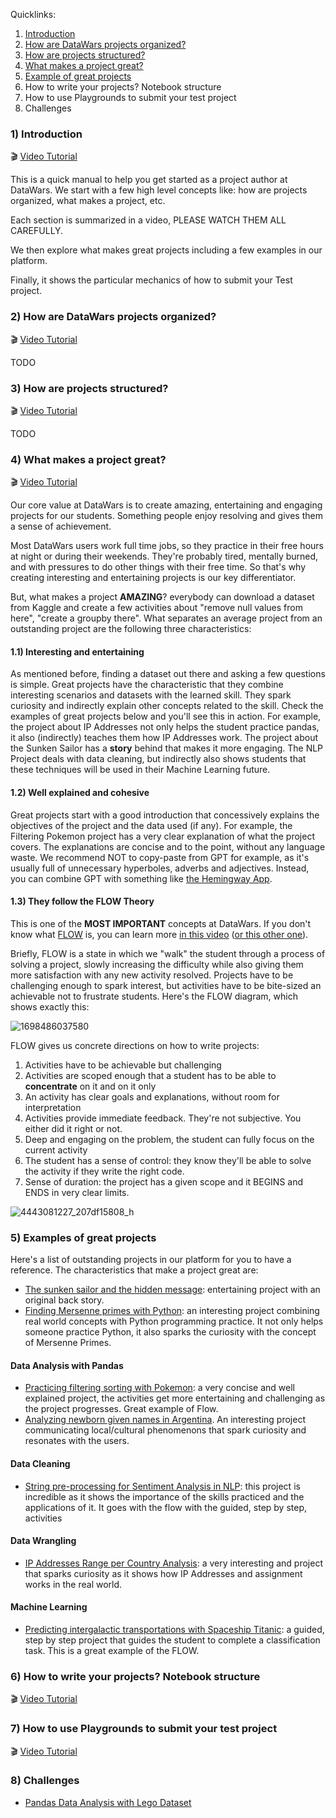 Quicklinks:

1. [Introduction](#introduction)
2. [How are DataWars projects organized?](#2-how-are-datawars-projects-organized)
3. [How are projects structured?](#3-how-are-projects-structured)
4. [What makes a project great?](#4-what-makes-a-project-great)
5. [Example of great projects](#5-examples-of-great-projects)
6. How to write your projects? Notebook structure
7. How to use Playgrounds to submit your test project
8. Challenges

### 1) Introduction

🎬 [Video Tutorial](https://www.loom.com/share/97c940afbd624bb39471a6e123a0a01f?sid=99cb168a-42a1-4443-a774-2ee948d5856b)

This is a quick manual to help you get started as a project author at DataWars. We start with a few high level concepts like: how are projects organized, what makes a project, etc.

Each section is summarized in a video, PLEASE WATCH THEM ALL CAREFULLY.

We then explore what makes great projects including a few examples in our platform.

Finally, it shows the particular mechanics of how to submit your Test project.

### 2) How are DataWars projects organized?

🎬 [Video Tutorial](https://www.loom.com/share/88387468b3094b99ba5a5097990c7902?sid=2f37e845-fcf0-4bc5-91ec-b5abd55cd7e3)

TODO

### 3) How are projects structured?

🎬 [Video Tutorial](https://www.loom.com/share/293a131072fa474087c21f2ac0eb7f2f?sid=00e97585-eec9-4147-883f-a230dc5631cd)

TODO

### 4) What makes a project great?
🎬 [Video Tutorial](https://www.loom.com/share/8d775a64b8e140caa1aff950eb69e4b6?sid=3c88b3cc-87e8-49d5-9450-b529c9b30e38)

Our core value at DataWars is to create amazing, entertaining and engaging projects for our students. Something people enjoy resolving and gives them a sense of achievement.

Most DataWars users work full time jobs, so they practice in their free hours at night or during their weekends. They're probably tired, mentally burned, and with pressures to do other things with their free time. So that's why creating interesting and entertaining projects is our key differentiator.

But, what makes a project **AMAZING**? everybody can download a dataset from Kaggle and create a few activities about "remove null values from here", "create a groupby there". What separates an average project from an outstanding project are the following three characteristics:

####  1.1) Interesting and entertaining
As mentioned before, finding a dataset out there and asking a few questions is simple. Great projects have the characteristic that they combine interesting scenarios and datasets with the learned skill. They spark curiosity and indirectly explain other concepts related to the skill. Check the examples of great projects below and you'll see this in action. For example, the project about IP Addresses not only helps the student practice pandas, it also (indirectly) teaches them how IP Addresses work. The project about the Sunken Sailor has a **story** behind that makes it more engaging. The NLP Project deals with data cleaning, but indirectly also shows students that these techniques will be used in their Machine Learning future.


#### 1.2) Well explained and cohesive
Great projects start with a good introduction that concessively explains the objectives of the project and the data used (if any). For example, the Filtering Pokemon project has a very clear explanation of what the project covers. The explanations are concise and to the point, without any language waste. We recommend NOT to copy-paste from GPT for example, as it's usually full of unnecessary hyperboles, adverbs and adjectives. Instead, you can combine GPT with something like [the Hemingway App](https://hemingwayapp.com/).

#### 1.3) They follow the FLOW Theory

This is one of the **MOST IMPORTANT** concepts at DataWars. If you don't know what [FLOW](https://w.wiki/DKT) is, you can learn more [in this video](https://www.youtube.com/watch?v=iUsOCR1KKms) ([or this other one](https://www.youtube.com/watch?v=znwUCNrjpD4)).

Briefly, FLOW is a state in which we "walk" the student through a process of solving a project, slowly increasing the difficulty while also giving them more satisfaction with any new activity resolved. Projects have to be challenging enough to spark interest, but activities have to be bite-sized an achievable not to frustrate students. Here's the FLOW diagram, which shows exactly this:

![1698486037580](https://github.com/datawars-io-content/content-creator-handbook/assets/872296/6810fb12-b3dc-4f40-bb2e-f735711b9e71)

FLOW gives us concrete directions on how to write projects:

1. Activities have to be achievable but challenging
2. Activities are scoped enough that a student has to be able to **concentrate** on it and on it only
3. An activity has clear goals and explanations, without room for interpretation
4. Activities provide immediate feedback. They're not subjective. You either did it right or not.
5. Deep and engaging on the problem, the student can fully focus on the current activity
6. The student has a sense of control: they know they'll be able to solve the activity if they write the right code.
7. Sense of duration: the project has a given scope and it BEGINS and ENDS in very clear limits.

![4443081227_207df15808_h](https://github.com/datawars-io-content/content-creator-handbook/assets/872296/02328875-1c77-47cd-99e2-7901a8b7a6e5)


### 5) Examples of great projects

Here's a list of outstanding projects in our platform for you to have a reference. The characteristics that make a project great are:

- [The sunken sailor and the hidden message](https://app.datawars.io/project/02a0e765-175a-48cb-89ba-60bddf1f289f?page=1): entertaining project with an original back story.
- [Finding Mersenne primes with Python](https://app.datawars.io/project/f962f444-57c3-4234-8a06-e48b9a8bb57a): an interesting project combining real world concepts with Python programming practice. It not only helps someone practice Python, it also sparks the curiosity with the concept of Mersenne Primes.

#### Data Analysis with Pandas

- [Practicing filtering sorting with Pokemon](https://app.datawars.io/project/54b07e96-f0da-4b5d-ba40-c87475e42b8e): a very concise and well explained project, the activities get more entertaining and challenging as the project progresses. Great example of Flow.
- [Analyzing newborn given names in Argentina](https://app.datawars.io/project/b4c63618-70e3-4233-92ad-4f12cbfbe0e8?page=1). An interesting project communicating local/cultural phenomenons that spark curiosity and resonates with the users.

#### Data Cleaning

- [String pre-processing for Sentiment Analysis in NLP](https://app.datawars.io/project/15afa695-e8c6-4971-8c4d-1fc10feb17b4?page=1): this project is incredible as it shows the importance of the skills practiced and the applications of it. It goes with the flow with the guided, step by step, activities

#### Data Wrangling

- [IP Addresses Range per Country Analysis](https://app.datawars.io/project/6446c860-f72f-475f-b458-1e7add7d9fb8): a very interesting and project that sparks curiosity as it shows how IP Addresses and assignment works in the real world.

#### Machine Learning

- [Predicting intergalactic transportations with Spaceship Titanic](https://app.datawars.io/project/00ca7761-bc66-4fff-ad4f-be1ab61a5372?page=1): a guided, step by step project that guides the student to complete a classification task. This is a great example of the FLOW.

### 6) How to write your projects? Notebook structure

🎬 [Video Tutorial](https://www.loom.com/share/50b730aa0835400b9ab435d9a051187f?sid=0057264e-e63a-4d37-8970-fc59c1ceb1d2)

### 7) How to use Playgrounds to submit your test project

🎬 [Video Tutorial](https://www.loom.com/share/09ebf338269f4fa8a406731836bd487b?sid=f4823dd7-0fc5-4a1c-a575-eba4a25a232f)

### 8) Challenges

* [Pandas Data Analysis with Lego Dataset](https://www.loom.com/share/b5561c5135af4792b52299e9716145f6?sid=4256c385-0ac9-4357-b20c-191ff57c5d26)
